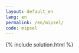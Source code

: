 ```yaml
---
layout: default_en
lang: en
permalink: /en/mipsel/
code: mipsel
---
```

{% include solution.html %}
